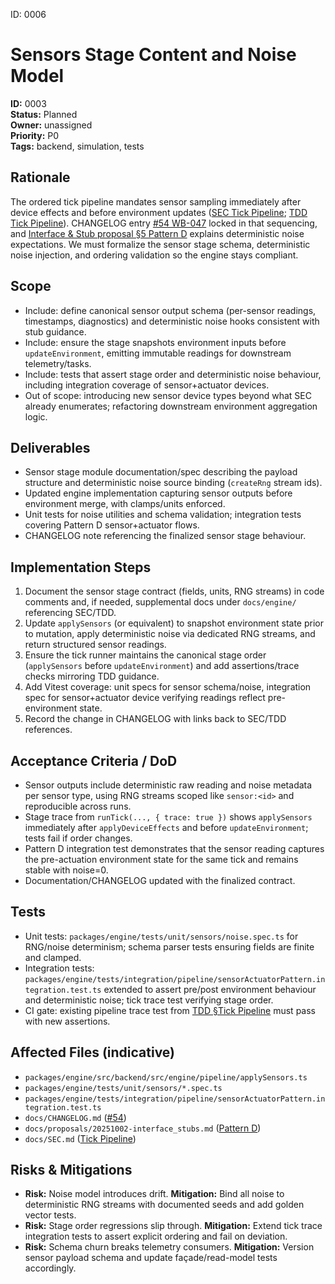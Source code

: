ID: 0006
# Sensors Stage Content and Noise Model

**ID:** 0003  
**Status:** Planned  
**Owner:** unassigned  
**Priority:** P0  
**Tags:** backend, simulation, tests

## Rationale
The ordered tick pipeline mandates sensor sampling immediately after device effects and before environment updates ([SEC Tick Pipeline](../SEC.md#tick-pipeline-canonical-9-phases); [TDD Tick Pipeline](../TDD.md#tick-pipeline-canonical-9-phases)). CHANGELOG entry [#54 WB-047](../CHANGELOG.md#54-wb-047-sensor-sampling-before-environment-integration) locked in that sequencing, and [Interface & Stub proposal §5 Pattern D](../proposals/20251002-interface_stubs.md#pattern-d--sensor--aktuator-in-einem-geh%C3%A4use) explains deterministic noise expectations. We must formalize the sensor stage schema, deterministic noise injection, and ordering validation so the engine stays compliant.

## Scope
- Include: define canonical sensor output schema (per-sensor readings, timestamps, diagnostics) and deterministic noise hooks consistent with stub guidance.
- Include: ensure the stage snapshots environment inputs before `updateEnvironment`, emitting immutable readings for downstream telemetry/tasks.
- Include: tests that assert stage order and deterministic noise behaviour, including integration coverage of sensor+actuator devices.
- Out of scope: introducing new sensor device types beyond what SEC already enumerates; refactoring downstream environment aggregation logic.

## Deliverables
- Sensor stage module documentation/spec describing the payload structure and deterministic noise source binding (`createRng` stream ids).
- Updated engine implementation capturing sensor outputs before environment merge, with clamps/units enforced.
- Unit tests for noise utilities and schema validation; integration tests covering Pattern D sensor+actuator flows.
- CHANGELOG note referencing the finalized sensor stage behaviour.

## Implementation Steps
1. Document the sensor stage contract (fields, units, RNG streams) in code comments and, if needed, supplemental docs under `docs/engine/` referencing SEC/TDD.
2. Update `applySensors` (or equivalent) to snapshot environment state prior to mutation, apply deterministic noise via dedicated RNG streams, and return structured sensor readings.
3. Ensure the tick runner maintains the canonical stage order (`applySensors` before `updateEnvironment`) and add assertions/trace checks mirroring TDD guidance.
4. Add Vitest coverage: unit specs for sensor schema/noise, integration spec for sensor+actuator device verifying readings reflect pre-environment state.
5. Record the change in CHANGELOG with links back to SEC/TDD references.

## Acceptance Criteria / DoD
- Sensor outputs include deterministic raw reading and noise metadata per sensor type, using RNG streams scoped like `sensor:<id>` and reproducible across runs.
- Stage trace from `runTick(..., { trace: true })` shows `applySensors` immediately after `applyDeviceEffects` and before `updateEnvironment`; tests fail if order changes.
- Pattern D integration test demonstrates that the sensor reading captures the pre-actuation environment state for the same tick and remains stable with noise=0.
- Documentation/CHANGELOG updated with the finalized contract.

## Tests
- Unit tests: `packages/engine/tests/unit/sensors/noise.spec.ts` for RNG/noise determinism; schema parser tests ensuring fields are finite and clamped.
- Integration tests: `packages/engine/tests/integration/pipeline/sensorActuatorPattern.integration.test.ts` extended to assert pre/post environment behaviour and deterministic noise; tick trace test verifying stage order.
- CI gate: existing pipeline trace test from [TDD §Tick Pipeline](../TDD.md#tick-pipeline-canonical-9-phases) must pass with new assertions.

## Affected Files (indicative)
- `packages/engine/src/backend/src/engine/pipeline/applySensors.ts`
- `packages/engine/tests/unit/sensors/*.spec.ts`
- `packages/engine/tests/integration/pipeline/sensorActuatorPattern.integration.test.ts`
- `docs/CHANGELOG.md` ([#54](../CHANGELOG.md#54-wb-047-sensor-sampling-before-environment-integration))
- `docs/proposals/20251002-interface_stubs.md` ([Pattern D](../proposals/20251002-interface_stubs.md#pattern-d--sensor--aktuator-in-einem-geh%C3%A4use))
- `docs/SEC.md` ([Tick Pipeline](../SEC.md#tick-pipeline-canonical-9-phases))

## Risks & Mitigations
- **Risk:** Noise model introduces drift. **Mitigation:** Bind all noise to deterministic RNG streams with documented seeds and add golden vector tests.
- **Risk:** Stage order regressions slip through. **Mitigation:** Extend tick trace integration tests to assert explicit ordering and fail on deviation.
- **Risk:** Schema churn breaks telemetry consumers. **Mitigation:** Version sensor payload schema and update façade/read-model tests accordingly.
